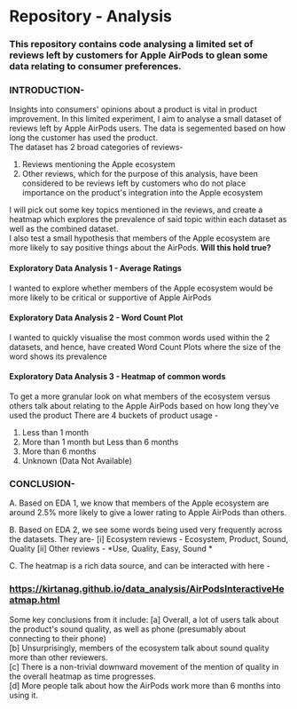 # Repository - Analysis

### This repository contains code analysing a limited set of reviews left by customers for Apple AirPods to glean some data relating to consumer preferences.

### INTRODUCTION-
Insights into consumers' opinions about a product is vital in product improvement. In this limited experiment, I aim to analyse a small dataset of reviews left by Apple AirPods users. The data is segemented based on how long the customer has used the product. <br> 
The dataset has 2 broad categories of reviews- <br>
1. Reviews mentioning the Apple ecosystem <br>
2. Other reviews, which for the purpose of this analysis, have been considered to be reviews left by customers who do not place importance on the product's integration into the Apple ecosystem <br>


I will pick out some key topics mentioned in the reviews, and create a heatmap which explores the prevalence of said topic within each dataset as well as the combined dataset. <br>
I also test a small hypothesis that members of the Apple ecosystem are more likely to say positive things about the AirPods. **Will this hold true?** <br>

#### Exploratory Data Analysis 1 - Average Ratings

I wanted to explore whether members of the Apple ecosystem would be more likely to be critical or supportive of Apple AirPods

#### Exploratory Data Analysis 2 - Word Count Plot

I wanted to quickly visualise the most common words used within the 2 datasets, and hence, have created Word Count Plots where the size of the word shows its prevalence

#### Exploratory Data Analysis 3 - Heatmap of common words

To get a more granular look on what members of the ecosystem versus others talk about relating to the Apple AirPods based on how long they've used the product
There are 4 buckets of product usage -
1. Less than 1 month
2. More than 1 month but Less than 6 months
3. More than 6 months
4. Unknown (Data Not Available)


### CONCLUSION-

A. Based on EDA 1, we know that members of the Apple ecosystem are around 2.5% more likely to give a lower rating to Apple AirPods than others.

B. Based on EDA 2, we see some words being used very frequently across the datasets. They are- 
[i] Ecosystem reviews - Ecosystem, Product, Sound, Quality 
[ii] Other reviews - *Use, Quality, Easy, Sound *

C. The heatmap is a rich data source, and can be interacted with here - 
### https://kirtanag.github.io/data_analysis/AirPodsInteractiveHeatmap.html

Some key conclusions from it include: 
[a] Overall, a lot of users talk about the product's sound quality, as well as phone (presumably about connecting to their phone) <br>
[b] Unsurprisingly, members of the ecosystem talk about sound quality more than other reviewers. <br>
[c] There is a non-trivial downward movement of the mention of quality in the overall heatmap as time progresses. <br>
[d] More people talk about how the AirPods work more than 6 months into using it. <br>

